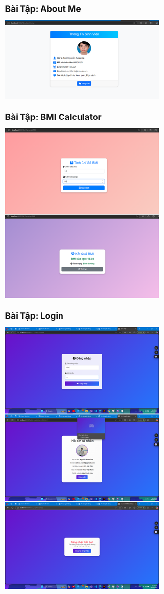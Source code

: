 # Bài Tập: About Me

![About Me](https://github.com/datx24/64130299_Web2/blob/main/AboutMe/Screenshot%202025-02-11%20172315.png)

# Bài Tập: BMI Calculator

![BMI Calculator](https://github.com/datx24/64130299_Web2/blob/main/BMI_Serverlet/Screenshot%202025-02-11%20172837.png)
![BMI Calculator](https://github.com/datx24/64130299_Web2/blob/main/BMI_Serverlet/Screenshot%202025-02-11%20172848.png)

# Bài Tập: Login

![Login](https://github.com/datx24/64130299_Web2/blob/main/Bai2.2_Login/Screenshot%20(506).png)
![Login](https://github.com/datx24/64130299_Web2/blob/main/Bai2.2_Login/Screenshot%20(507).png)
![Login](https://github.com/datx24/64130299_Web2/blob/main/Bai2.2_Login/Screenshot%20(508).png)

